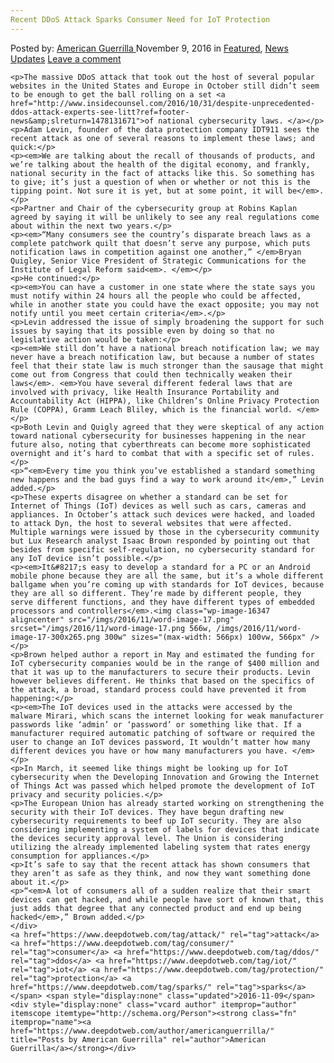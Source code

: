 ```yaml
---
Recent DDoS Attack Sparks Consumer Need for IoT Protection
---
```

<article class="post-listing post-16346 post type-post status-publish format-standard has-post-thumbnail hentry  tag-attack tag-consumer tag-ddos tag-iot tag-protection tag-sparks">
    <div class="post-inner">
        <span>Posted by: <a href="https://www.deepdotweb.com/author/americanguerrilla/" title="">American Guerrilla </a></span>
    <span>November 9, 2016</span>
    <span>in <a href="https://www.deepdotweb.com/category/deepdot-news/" rel="category tag">Featured</a>, <a href="https://www.deepdotweb.com/category/news-updates/" rel="category tag">News Updates</a></span>
    <span><a href="https://www.deepdotweb.com/2016/11/09/recent-ddos-attack-sparks-consumer-need-iot-protection/#respond">Leave a comment</a></span>
    </p>
    <div class="clear"></div>
    
    <p>The massive DDoS attack that took out the host of several popular websites in the United States and Europe in October still didn’t seem to be enough to get the ball rolling on a set <a href="http://www.insidecounsel.com/2016/10/31/despite-unprecedented-ddos-attack-experts-see-litt?ref=footer-news&amp;slreturn=1478131671">of national cybersecurity laws. </a></p>
    <p>Adam Levin, founder of the data protection company IDT911 sees the recent attack as one of several reasons to implement these laws; and quick:</p>
    <p><em>We are talking about the recall of thousands of products, and we’re talking about the health of the digital economy, and frankly, national security in the fact of attacks like this. So something has to give; it’s just a question of when or whether or not this is the tipping point. Not sure it is yet, but at some point, it will be</em>.</p>
    <p>Partner and Chair of the cybersecurity group at Robins Kaplan agreed by saying it will be unlikely to see any real regulations come about within the next two years.</p>
    <p><em>“Many consumers see the country’s disparate breach laws as a complete patchwork quilt that doesn’t serve any purpose, which puts notification laws in competition against one another,” </em>Bryan Quigley, Senior Vice President of Strategic Communications for the Institute of Legal Reform said<em>. </em></p>
    <p>He continued:</p>
    <p><em>You can have a customer in one state where the state says you must notify within 24 hours all the people who could be affected, while in another state you could have the exact opposite; you may not notify until you meet certain criteria</em>.</p>
    <p>Levin addressed the issue of simply broadening the support for such issues by saying that its possible even by doing so that no legislative action would be taken:</p>
    <p><em>We still don’t have a national breach notification law; we may never have a breach notification law, but because a number of states feel that their state law is much stronger than the sausage that might come out from Congress that could then technically weaken their laws</em>. <em>You have several different federal laws that are involved with privacy, like Health Insurance Portability and Accountability Act (HIPPA), like Children’s Online Privacy Protection Rule (COPPA), Gramm Leach Bliley, which is the financial world. </em></p>
    <p>Both Levin and Quigly agreed that they were skeptical of any action toward national cybersecurity for businesses happening in the near future also, noting that cyberthreats can become more sophisticated overnight and it’s hard to combat that with a specific set of rules.</p>
    <p>“<em>Every time you think you’ve established a standard something new happens and the bad guys find a way to work around it</em>,” Levin added.</p>
    <p>These experts disagree on whether a standard can be set for Internet of Things (IoT) devices as well such as cars, cameras and appliances. In October’s attack such devices were hacked, and loaded to attack Dyn, the host to several websites that were affected. Multiple warnings were issued by those in the cybersecurity community but Lux Research analyst Isaac Brown responded by pointing out that besides from specific self-regulation, no cybersecurity standard for any IoT device isn’t possible.</p>
    <p><em>It&#8217;s easy to develop a standard for a PC or an Android mobile phone because they are all the same, but it’s a whole different ballgame when you’re coming up with standards for IoT devices, because they are all so different. They’re made by different people, they serve different functions, and they have different types of embedded processors and controllers</em>.<img class="wp-image-16347 aligncenter" src="/imgs/2016/11/word-image-17.png" srcset="/imgs/2016/11/word-image-17.png 566w, /imgs/2016/11/word-image-17-300x265.png 300w" sizes="(max-width: 566px) 100vw, 566px" /></p>
    <p>Brown helped author a report in May and estimated the funding for IoT cybersecurity companies would be in the range of $400 million and that it was up to the manufacturers to secure their products. Levin however believes different. He thinks that based on the specifics of the attack, a broad, standard process could have prevented it from happening:</p>
    <p><em>The IoT devices used in the attacks were accessed by the malware Mirari, which scans the internet looking for weak manufacturer passwords like ‘admin’ or ‘password’ or something like that. If a manufacturer required automatic patching of software or required the user to change an IoT devices password, It wouldn’t matter how many different devices you have or how many manufacturers you have. </em></p>
    <p>In March, it seemed like things might be looking up for IoT cybersecurity when the Developing Innovation and Growing the Internet of Things Act was passed which helped promote the development of IoT privacy and security policies.</p>
    <p>The European Union has already started working on strengthening the security with their IoT devices. They have begun drafting new cybersecurity requirements to beef up IoT security. They are also considering implementing a system of labels for devices that indicate the devices security approval level. The Union is considering utilizing the already implemented labeling system that rates energy consumption for appliances.</p>
    <p>It’s safe to say that the recent attack has shown consumers that they aren’t as safe as they think, and now they want something done about it.</p>
    <p>“<em>A lot of consumers all of a sudden realize that their smart devices can get hacked, and while people have sort of known that, this just adds that degree that any connected product and end up being hacked</em>,” Brown added.</p>
    </div>
    <a href="https://www.deepdotweb.com/tag/attack/" rel="tag">attack</a> <a href="https://www.deepdotweb.com/tag/consumer/" rel="tag">consumer</a> <a href="https://www.deepdotweb.com/tag/ddos/" rel="tag">ddos</a> <a href="https://www.deepdotweb.com/tag/iot/" rel="tag">iot</a> <a href="https://www.deepdotweb.com/tag/protection/" rel="tag">protection</a> <a href="https://www.deepdotweb.com/tag/sparks/" rel="tag">sparks</a></span> <span style="display:none" class="updated">2016-11-09</span>
    <div style="display:none" class="vcard author" itemprop="author" itemscope itemtype="http://schema.org/Person"><strong class="fn" itemprop="name"><a href="https://www.deepdotweb.com/author/americanguerrilla/" title="Posts by American Guerrilla" rel="author">American Guerrilla</a></strong></div>
    
